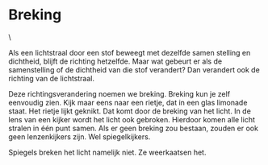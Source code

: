 # Breking

\

Als een lichtstraal door een stof beweegt met dezelfde samen stelling en
dichtheid, blijft de richting hetzelfde. Maar wat gebeurt er als de
samenstelling of de dichtheid van die stof verandert? Dan verandert ook
de richting van de lichtstraal.

Deze richtingsverandering noemen we breking. Breking kun je zelf
eenvoudig zien. Kijk maar eens naar een rietje, dat in een glas limonade
staat. Het rietje lijkt geknikt. Dat komt door de breking van het licht.
In de lens van een kijker wordt het licht ook gebroken. Hierdoor komen
alle licht stralen in één punt samen. Als er geen breking zou bestaan,
zouden er ook geen lenzenkijkers zijn. Wel spiegelkijkers.

Spiegels breken het licht namelijk niet. Ze weerkaatsen het.
